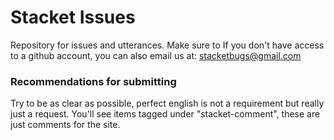 # Stacket Issues
Repository for issues and utterances. Make sure to 
If you don't have access to a github account, you can also email us at:
stacketbugs@gmail.com

### Recommendations for submitting
Try to be as clear as possible, perfect english is not a requirement but really just a request. You'll see items tagged under "stacket-comment", these are just comments for the site.
